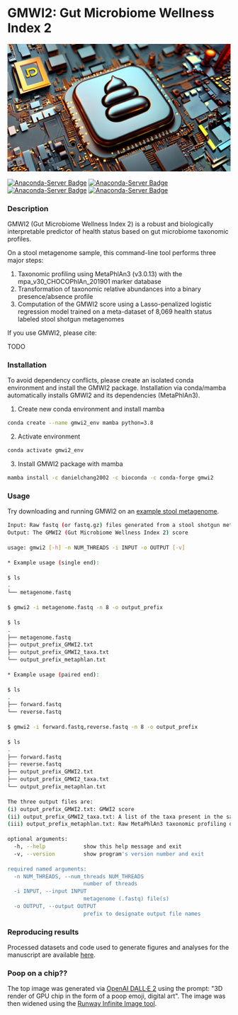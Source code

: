 # GMWI2: Gut Microbiome Wellness Index 2
![poop on a chip](https://raw.githubusercontent.com/danielchang2002/GMWI2/main/images/poop.png)

[![Anaconda-Server Badge](https://anaconda.org/danielchang2002/gmwi2/badges/version.svg)](https://anaconda.org/danielchang2002/gmwi2)
[![Anaconda-Server Badge](https://anaconda.org/danielchang2002/gmwi2/badges/platforms.svg)](https://anaconda.org/danielchang2002/gmwi2)
[![Anaconda-Server Badge](https://anaconda.org/danielchang2002/gmwi2/badges/license.svg)](https://anaconda.org/danielchang2002/gmwi2)
[![Anaconda-Server Badge](https://anaconda.org/danielchang2002/gmwi2/badges/downloads.svg)](https://anaconda.org/danielchang2002/gmwi2)

### Description

GMWI2 (Gut Microbiome Wellness Index 2) is a robust and biologically interpretable predictor of health status based on gut microbiome taxonomic profiles.

On a stool metagenome sample, this command-line tool performs three major steps:
1. Taxonomic profiling using MetaPhlAn3 (v3.0.13) with the mpa_v30_CHOCOPhlAn_201901 marker database
2. Transformation of taxonomic relative abundances into a binary presence/absence profile
3. Computation of the GMWI2 score using a Lasso-penalized logistic regression model trained on a meta-dataset of 8,069 health status labeled stool shotgun metagenomes

If you use GMWI2, please cite:

TODO

### Installation

To avoid dependency conflicts, please create an isolated conda environment and 
install the GMWI2 package. Installation via conda/mamba automatically installs GMWI2 and 
its dependencies (MetaPhlAn3).

1. Create new conda environment and install mamba
```bash
conda create --name gmwi2_env mamba python=3.8
```

2. Activate environment
```bash
conda activate gmwi2_env
```

3. Install GMWI2 package with mamba
```bash
mamba install -c danielchang2002 -c bioconda -c conda-forge gmwi2
```

### Usage

Try downloading and running GMWI2 on an [example stool metagenome](https://github.com/danielchang2002/GMWI2/tree/main/example).


```bash
Input: Raw fastq (or fastq.gz) files generated from a stool shotgun metagenome
Output: The GMWI2 (Gut Microbiome Wellness Index 2) score

usage: gmwi2 [-h] -n NUM_THREADS -i INPUT -o OUTPUT [-v]

* Example usage (single end):

$ ls
.
└── metagenome.fastq

$ gmwi2 -i metagenome.fastq -n 8 -o output_prefix

$ ls
.
├── metagenome.fastq
├── output_prefix_GMWI2.txt
├── output_prefix_GMWI2_taxa.txt
└── output_prefix_metaphlan.txt

* Example usage (paired end):

$ ls
.
├── forward.fastq
└── reverse.fastq

$ gmwi2 -i forward.fastq,reverse.fastq -n 8 -o output_prefix

$ ls
.
├── forward.fastq
├── reverse.fastq
├── output_prefix_GMWI2.txt
├── output_prefix_GMWI2_taxa.txt
└── output_prefix_metaphlan.txt

The three output files are: 
(i) output_prefix_GMWI2.txt: GMWI2 score
(ii) output_prefix_GMWI2_taxa.txt: A list of the taxa present in the sample used to compute GMWI2
(iii) output_prefix_metaphlan.txt: Raw MetaPhlAn3 taxonomic profiling output

optional arguments:
  -h, --help            show this help message and exit
  -v, --version         show program's version number and exit

required named arguments:
  -n NUM_THREADS, --num_threads NUM_THREADS
                        number of threads
  -i INPUT, --input INPUT
                        metagenome (.fastq) file(s)
  -o OUTPUT, --output OUTPUT
                        prefix to designate output file names
```

### Reproducing results
Processed datasets and code used to generate figures and analyses for the manuscript are available [here](https://github.com/danielchang2002/GMWI2/tree/main/manuscript).

### Poop on a chip??

The top image was generated via [OpenAI DALL·E 2](https://openai.com/dall-e-2) using the prompt: "3D render of GPU chip in the form of a poop emoji, digital art".
The image was then widened using the [Runway Infinite Image tool](https://runwayml.com/ai-magic-tools/infinite-image/).
